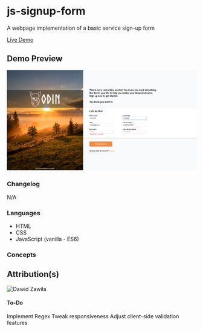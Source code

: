 # js-signup-form
A webpage implementation of a basic service sign-up form<br>

[Live Demo](https://sorrrb.github.io/js-signup-form/)

## Demo Preview
![Form Demo](./assets/demopreview.png)

### Changelog
N/A

### Languages
- HTML
- CSS
- JavaScript (vanilla - ES6)

### Concepts

## Attribution(s)
![Dawid Zawiła](https://unsplash.com/photos/-G3rw6Y02D0)

#### To-Do
Implement Regex
Tweak responsiveness
Adjust client-side validation features
